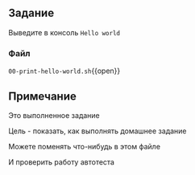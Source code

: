## Задание

Выведите в консоль `Hello world`

### Файл

`00-print-hello-world.sh`{{open}}

## Примечание

Это выполненное задание

Цель - показать, как выполнять домашнее задание

Можете поменять что-нибудь в этом файле

И проверить работу автотеста